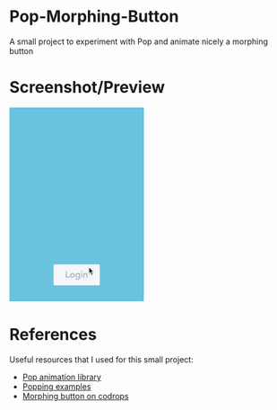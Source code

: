 # Pop-Morphing-Button
A small project to experiment with Pop and animate nicely a morphing button

# Screenshot/Preview

<img src="Screenshot/morphing-button.gif" width="240px" />

# References
Useful resources that I used for this small project:
* [Pop animation library](https://github.com/facebook/pop)
* [Popping examples](https://github.com/schneiderandre/popping)
* [Morphing button on codrops](http://tympanus.net/Development/ButtonComponentMorph/index.html)